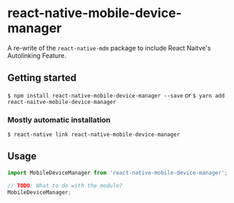 # react-native-mobile-device-manager

A re-write of the `react-native-mdm` package to include React Naitve's Autolinking Feature.

## Getting started

`$ npm install react-native-mobile-device-manager --save`
or
`$ yarn add react-naitve-mobile-device-manager`

### Mostly automatic installation

`$ react-native link react-native-mobile-device-manager`

## Usage
```javascript
import MobileDeviceManager from 'react-native-mobile-device-manager';

// TODO: What to do with the module?
MobileDeviceManager;
```
